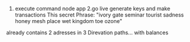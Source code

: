 1. execute command node app 
2.go live
generate keys and make transactions
This secret Phrase:
"ivory gate seminar tourist sadness honey mesh place wet kingdom toe ozone"

already contains 2 adresses in 3 Direvation paths... with balances
